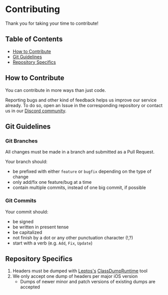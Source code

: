 # Contributing
Thank you for taking your time to contribute!

## Table of Contents
- [How to Contribute](#how-to-contribute)
- [Git Guidelines](#git-guidelines)
- [Repository Specifics](#repository-specifics)

## How to Contribute
You can contribute in more ways than just code.

Reporting bugs and other kind of feedback helps us improve our service already.
To do so, open an Issue in the corresponding repository or contact us in our [Discord community](https://akarii.cafe/discord).

## Git Guidelines
### Git Branches
All changes must be made in a branch and submitted as a Pull Request.

Your branch should:
- be prefixed with either `feature` or `bugfix` depending on the type of change
- only add/fix one feature/bug at a time
- contain multiple commits, instead of one big commit, if possible

### Git Commits
Your commit should:
- be signed
- be written in present tense
- be capitalized
- not finish by a dot or any other punctuation character (!,?)
- start with a verb (e.g. `Add`, `Fix`, `Update`)

## Repository Specifics
1. Headers must be dumped with [Leptos's](https://github.com/leptos-null) [ClassDumpRuntime](https://github.com/leptos-null/ClassDumpRuntime) tool
2. We only accept one dump of headers per major iOS version
    - Dumps of newer minor and patch versions of existing dumps are accepted